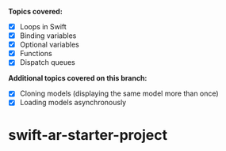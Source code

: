 **Topics covered:**

* [x] Loops in Swift
* [x] Binding variables
* [x] Optional variables
* [x] Functions
* [x] Dispatch queues

**Additional topics covered on this branch:**
* [x] Cloning models (displaying the same model more than once) 
* [x] Loading models asynchronously

# swift-ar-starter-project
